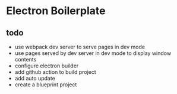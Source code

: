# Electron Boilerplate

## todo

-   use webpack dev server to serve pages in dev mode
-   use pages served by dev server in dev mode to display window contents
-   configure electron builder
-   add github action to build project
-   add auto update
-   create a blueprint project
